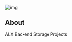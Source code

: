 ![img](https://assets.imaginablefutures.com/media/images/ALX_Logo.max-200x150.png)

## About

ALX Backend Storage Projects
